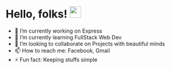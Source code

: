 
# Hello, folks! <img src="https://raw.githubusercontent.com/MartinHeinz/MartinHeinz/master/wave.gif" width="30px">
- 🔭 I’m currently working on Express 
- 🌱 I’m currently learning FullStack Web Dev
- 👯 I’m looking to collaborate on Projects with beautiful minds
- 📫 How to reach me: Facebook, Gmail
- ⚡ Fun fact: Keeping stuffs simple

